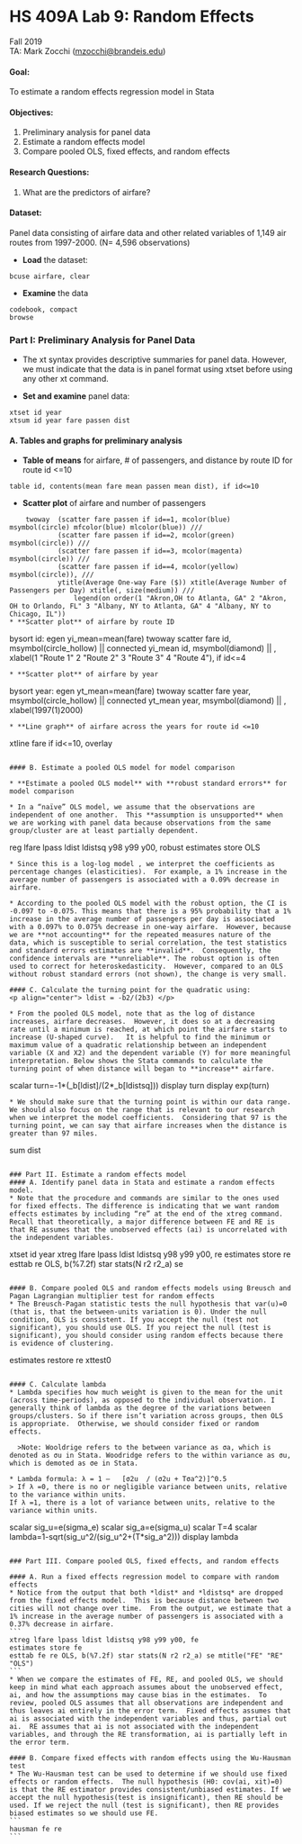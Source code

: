 # HS 409A Lab 9: Random Effects
Fall 2019  
TA: Mark Zocchi (mzocchi@brandeis.edu)


#### Goal:
To estimate a random effects regression model in Stata

#### Objectives: 
1.	Preliminary analysis for panel data
2.	Estimate a random effects model
3.	Compare pooled OLS, fixed effects, and random effects

#### Research Questions: 
1)	What are the predictors of airfare? 

#### Dataset:
Panel data consisting of airfare data and other related variables of 1,149 air routes from 1997-2000. (N= 4,596 observations)

* **Load** the dataset:
```
bcuse airfare, clear
```
* **Examine** the data
```
codebook, compact
browse
```

### Part I: Preliminary Analysis for Panel Data
* The xt syntax provides descriptive summaries for panel data.  However, we must indicate that the data is in panel format using xtset before using any other xt command.

* **Set and examine** panel data:
```
xtset id year
xtsum id year fare passen dist
```

#### A.	Tables and graphs for preliminary analysis
* **Table of means** for airfare, # of passengers, and distance by route ID for route id <=10
```
table id, contents(mean fare mean passen mean dist), if id<=10
```

* **Scatter plot** of airfare and number of passengers
```
	twoway  (scatter fare passen if id==1, mcolor(blue) msymbol(circle) mfcolor(blue) mlcolor(blue)) /// 
			(scatter fare passen if id==2, mcolor(green) msymbol(circle)) ///
			(scatter fare passen if id==3, mcolor(magenta) msymbol(circle)) ///
			(scatter fare passen if id==4, mcolor(yellow) msymbol(circle)), ///
			ytitle(Average One-way Fare ($)) xtitle(Average Number of Passengers per Day) xtitle(, size(medium)) ///
				legend(on order(1 "Akron,OH to Atlanta, GA" 2 "Akron, OH to Orlando, FL" 3 "Albany, NY to Atlanta, GA" 4 "Albany, NY to Chicago, IL"))
* **Scatter plot** of airfare by route ID
```
bysort id: egen yi_mean=mean(fare)
twoway scatter fare id, msymbol(circle_hollow) || connected yi_mean id, msymbol(diamond) || , xlabel(1 "Route 1" 2 "Route 2" 3 "Route 3" 4 "Route 4"), if id<=4
```
* **Scatter plot** of airfare by year 
```
bysort year: egen yt_mean=mean(fare)
twoway scatter fare year, msymbol(circle_hollow) || connected yt_mean year, msymbol(diamond) || , xlabel(1997(1)2000)
```
* **Line graph** of airfare across the years for route id <=10
```
xtline fare if id<=10, overlay
```

#### B. Estimate a pooled OLS model for model comparison

* **Estimate a pooled OLS model** with **robust standard errors** for model comparison 

* In a “naïve” OLS model, we assume that the observations are independent of one another.  This **assumption is unsupported** when we are working with panel data because observations from the same group/cluster are at least partially dependent.  
```
reg lfare lpass ldist ldistsq y98 y99 y00, robust
estimates store OLS
```
* Since this is a log-log model , we interpret the coefficients as percentage changes (elasticities).  For example, a 1% increase in the average number of passengers is associated with a 0.09% decrease in airfare.

* According to the pooled OLS model with the robust option, the CI is -0.097 to -0.075. This means that there is a 95% probability that a 1% increase in the average number of passengers per day is associated with a 0.097% to 0.075% decrease in one-way airfare.  However, because we are **not accounting** for the repeated measures nature of the data, which is susceptible to serial correlation, the test statistics and standard errors estimates are **invalid**.  Consequently, the confidence intervals are **unreliable**. The robust option is often used to correct for heteroskedasticity.  However, compared to an OLS without robust standard errors (not shown), the change is very small.  

#### C. Calculate the turning point for the quadratic using:
<p align="center"> ldist = -b2/(2b3) </p>

* From the pooled OLS model, note that as the log of distance increases, airfare decreases.  However, it does so at a decreasing rate until a minimum is reached, at which point the airfare starts to increase (U-shaped curve).   It is helpful to find the minimum or maximum value of a quadratic relationship between an independent variable (X and X2) and the dependent variable (Y) for more meaningful interpretation. Below shows the Stata commands to calculate the turning point of when distance will began to **increase** airfare.
```
scalar turn=-1*(_b[ldist]/(2*_b[ldistsq]))
display turn
display exp(turn)
```
* We should make sure that the turning point is within our data range. We should also focus on the range that is relevant to our research when we interpret the model coefficients.  Considering that 97 is the turning point, we can say that airfare increases when the distance is greater than 97 miles.
```
sum  dist
```

### Part II. Estimate a random effects model
#### A.	Identify panel data in Stata and estimate a random effects model.
* Note that the procedure and commands are similar to the ones used for fixed effects. The difference is indicating that we want random effects estimates by including “re” at the end of the xtreg command.    Recall that theoretically, a major difference between FE and RE is that RE assumes that the unobserved effects (ai) is uncorrelated with the independent variables. 
```
xtset id year
xtreg lfare lpass ldist ldistsq y98 y99 y00, re
estimates store re
esttab re OLS, b(%7.2f) star stats(N r2 r2_a) se
```

#### B. Compare pooled OLS and random effects models using Breusch and Pagan Lagrangian multiplier test for random effects
* The Breusch-Pagan statistic tests the null hypothesis that var(u)=0 (that is, that the between-units variation is 0). Under the null condition, OLS is consistent. If you accept the null (test not significant), you should use OLS. If you reject the null (test is significant), you should consider using random effects because there is evidence of clustering.
```
estimates restore re
xttest0
```

#### C. Calculate lambda
* Lambda specifies how much weight is given to the mean for the unit (across time-periods), as opposed to the individual observation. I generally think of lambda as the degree of the variations between groups/clusters. So if there isn’t variation across groups, then OLS is appropriate.  Otherwise, we should consider fixed or random effects.

  >Note: Wooldrige refers to the between variance as σa, which is denoted as σu in Stata. Woodridge refers to the within variance as σu, which is demoted as σe in Stata.

* Lambda formula: λ = 1 –   [σ2u  / (σ2u + Tσa^2)]^0.5  
> If λ =0, there is no or negligible variance between units, relative to the variance within units.  
If λ =1, there is a lot of variance between units, relative to the variance within units.

````
scalar sig_u=e(sigma_e)
scalar sig_a=e(sigma_u)
scalar T=4
scalar lambda=1-sqrt(sig_u^2/(sig_u^2+(T*sig_a^2)))
display lambda
````

### Part III. Compare pooled OLS, fixed effects, and random effects

#### A. Run a fixed effects regression model to compare with random effects
* Notice from the output that both *ldist* and *ldistsq* are dropped from the fixed effects model.  This is because distance between two cities will not change over time.  From the output, we estimate that a 1% increase in the average number of passengers is associated with a 0.37% decrease in airfare.  
```
xtreg lfare lpass ldist ldistsq y98 y99 y00, fe
estimates store fe
esttab fe re OLS, b(%7.2f) star stats(N r2 r2_a) se mtitle("FE" "RE" "OLS")
```
* When we compare the estimates of FE, RE, and pooled OLS, we should keep in mind what each approach assumes about the unobserved effect, ai, and how the assumptions may cause bias in the estimates.  To review, pooled OLS assumes that all observations are independent and thus leaves ai entirely in the error term.  Fixed effects assumes that ai is associated with the independent variables and thus, partial out ai.  RE assumes that ai is not associated with the independent variables, and through the RE transformation, ai is partially left in the error term.  

#### B. Compare fixed effects with random effects using the Wu-Hausman test
* The Wu-Hausman test can be used to determine if we should use fixed effects or random effects.  The null hypothesis (H0: cov(ai, xit)=0) is that the RE estimator provides consistent/unbiased estimates. If we accept the null hypothesis(test is insignificant), then RE should be used. If we reject the null (test is significant), then RE provides biased estimates so we should use FE. 
```
hausman fe re
```
